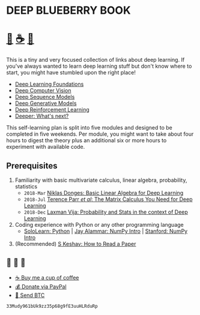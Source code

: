 # DEEP BLUEBERRY BOOK
# [🐳][x2] [☕️][x0] [🧧][x1]

This is a tiny and very focused collection of links about deep learning.
If you've always wanted to learn deep learning stuff but don't know
where to start, you might have stumbled upon the right place!

- [Deep Learning Foundations](./ch1-deep-learning-foundations.md)
- [Deep Computer Vision](./ch2-deep-computer-vision.md)
- [Deep Sequence Models](./ch3-deep-sequence-models.md)
- [Deep Generative Models](./ch4-deep-generative-models.md)
- [Deep Reinforcement Learning](./ch5-deep-reinforcement-learning.md)
- [Deeper: What's next?](./ch6-deeper.md)


This self-learning plan is split into five modules and designed to be completed in five weekends.
Per module, you might want to take about four hours to digest the theory plus an
additional six or more hours to experiment with available code.

## Prerequisites
1. Familiarity with basic multivariate calculus, linear algebra, probability, statistics
    - `2018-Mar` [Niklas Donges: Basic Linear Algebra for Deep Learning][a4]
    - `2018-Jul` [Terence Parr _et al_: The Matrix Calculus You Need for Deep Learning][a5]
    - `2018-Dec` [Laxman Vija: Probability and Stats in the context of Deep Learning][a6]
2. Coding experience with Python or any other programming language
    - [SoloLearn: Python][a1] | [Jay Alammar: NumPy Intro][a2] | [Stanford: NumPy Intro][a3]
3. (Recommended) [S Keshav: How to Read a Paper][a7]

## 🐳 🐳 🐳
- [☕️ Buy me a cup of coffee][x0]
- [💰 Donate via PayPal][x1]
- [💙 Send BTC][x2]

```
33Mudy961bUk9zz35p68g9fE3uuHLRduRp
```

[x0]: https://ko-fi.com/minimithi "Buy me a cup of coffee!"
[x1]: https://paypal.me/minimithi "Donate with PayPal"
[x2]: #-- "33Mudy961bUk9zz35p68g9fE3uuHLRduRp"

[a1]: https://www.sololearn.com/Course/Python/
[a2]: http://jalammar.github.io/visual-numpy/
[a3]: http://cs231n.github.io/python-numpy-tutorial/
[a4]: https://towardsdatascience.com/linear-algebra-for-deep-learning-f21d7e7d7f23
[a5]: https://explained.ai/matrix-calculus/index.html
[a6]: https://towardsdatascience.com/probability-and-statistics-explained-in-the-context-of-deep-learning-ed1509b2eb3f
[a7]: https://web.stanford.edu/class/ee384m/Handouts/HowtoReadPaper.pdf
